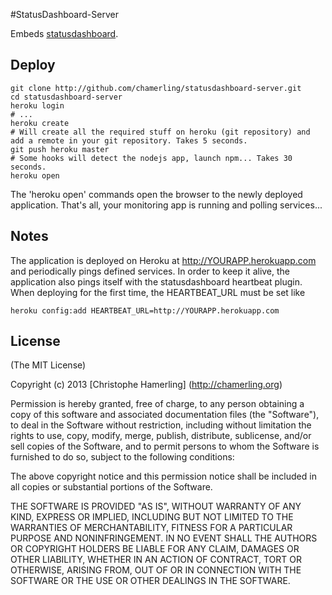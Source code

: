 #StatusDashboard-Server

Embeds [statusdashboard](https://github.com/obazoud/statusdashboard). 

## Deploy

    git clone http://github.com/chamerling/statusdashboard-server.git
    cd statusdashboard-server
    heroku login
    # ... 
    heroku create
    # Will create all the required stuff on heroku (git repository) and add a remote in your git repository. Takes 5 seconds.
    git push heroku master
    # Some hooks will detect the nodejs app, launch npm... Takes 30 seconds.
    heroku open
    
The 'heroku open' commands open the browser to the newly deployed application. That's all, your monitoring app is running and polling services...

## Notes

The application is deployed on Heroku at http://YOURAPP.herokuapp.com and periodically pings defined services. In order to keep it alive, the application also pings itself with the statusdashboard heartbeat plugin. When deploying for the first time, the HEARTBEAT_URL must be set like

    heroku config:add HEARTBEAT_URL=http://YOURAPP.herokuapp.com

## License

(The MIT License)

Copyright (c) 2013 [Christophe Hamerling] (http://chamerling.org)  

Permission is hereby granted, free of charge, to any person obtaining a copy
of this software and associated documentation files (the "Software"), to deal
in the Software without restriction, including without limitation the rights
to use, copy, modify, merge, publish, distribute, sublicense, and/or sell
copies of the Software, and to permit persons to whom the Software is
furnished to do so, subject to the following conditions:

The above copyright notice and this permission notice shall be included in
all copies or substantial portions of the Software.

THE SOFTWARE IS PROVIDED "AS IS", WITHOUT WARRANTY OF ANY KIND, EXPRESS OR
IMPLIED, INCLUDING BUT NOT LIMITED TO THE WARRANTIES OF MERCHANTABILITY,
FITNESS FOR A PARTICULAR PURPOSE AND NONINFRINGEMENT. IN NO EVENT SHALL THE
AUTHORS OR COPYRIGHT HOLDERS BE LIABLE FOR ANY CLAIM, DAMAGES OR OTHER
LIABILITY, WHETHER IN AN ACTION OF CONTRACT, TORT OR OTHERWISE, ARISING
FROM, OUT OF OR IN CONNECTION WITH THE SOFTWARE OR THE USE OR OTHER DEALINGS
IN THE SOFTWARE.